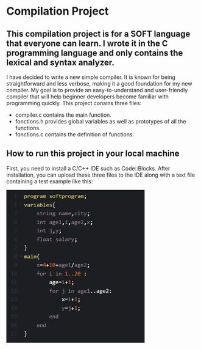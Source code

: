 # Compilation Project

## This compilation project is for a SOFT language that everyone can learn. I wrote it in the C programming language and only contains the lexical and syntax analyzer.

I have decided to write a new simple compiler. It is known for being straightforward and less verbose, making it a good foundation for my new compiler. My goal is to provide an easy-to-understand and user-friendly compiler that will help beginner developers become familiar with programming quickly. This project conains three files:
* compiler.c contains the main function.
* fonctions.h provides global variables as well as prototypes of all the functions.
* fonctions.c contains the definition of functions.

## How to run this project in your local machine

First, you need to install a C/C++ IDE such as Code::Blocks. After installation, you can upload these three files to the IDE along with a text file containing a test example like this:

![Test!](test.PNG)
